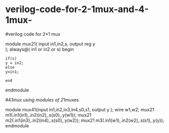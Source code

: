# verilog-code-for-2-1mux-and-4-1mux-
#verilog code for 2*1 mux 

module mux21(
   input in1,in2,s,
   output reg y  
   );
    always@( in1 or in2 or s)
    begin
    
    if(s)
    y = in2;
    else
    y=in1;
    
    end
   
endmodule


#4*1mux using modules of 2*1muxes

module mux41(input in1,in2,in3,in4,s0,s1,
             output  y
              );
    wire w1,w2;
    mux21 m1(.in1(in1),.in2(in2),.s(s0),.y(w1));
    mux21 m2(.in1(in3),.in2(in4),.s(s0),.y(w2));
    mux21 m3(.in1(w1),.in2(w2),.s(s1),.y(y));
endmodule

